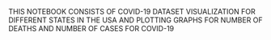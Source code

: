 THIS NOTEBOOK CONSISTS OF COVID-19 DATASET 
VISUALIZATION FOR DIFFERENT STATES IN THE USA AND PLOTTING GRAPHS FOR NUMBER OF DEATHS AND 
NUMBER OF CASES FOR COVID-19
